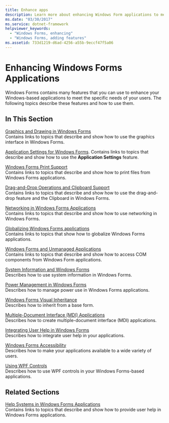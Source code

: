 ```yaml
---
title: Enhance apps
description: Learn more about enhancing Windows Form applications to meet specific user needs with a selection of topics and tutorials.
ms.date: "03/30/2017"
ms.service: dotnet-framework
helpviewer_keywords:
  - "Windows Forms, enhancing"
  - "Windows Forms, adding features"
ms.assetid: 733d1219-d6ad-4256-a55b-9eccf47f5a06
---
```

# Enhancing Windows Forms Applications

Windows Forms contains many features that you can use to enhance your Windows-based applications to meet the specific needs of your users. The following topics describe these features and how to use them.

## In This Section

[Graphics and Drawing in Windows Forms](graphics-and-drawing-in-windows-forms.md)\
Contains links to topics that describe and show how to use the graphics interface in Windows Forms.

[Application Settings for Windows Forms](application-settings-for-windows-forms.md).
Contains links to topics that describe and show how to use the **Application Settings** feature.

[Windows Forms Print Support](../printing/overview.md)\
Contains links to topics that describe and show how to print files from Windows Forms applications.

[Drag-and-Drop Operations and Clipboard Support](drag-and-drop-operations-and-clipboard-support.md)\
Contains links to topics that describe and show how to use the drag-and-drop feature and the Clipboard in Windows Forms.

[Networking in Windows Forms Applications](networking-in-windows-forms-applications.md)\
Contains links to topics that describe and show how to use networking in Windows Forms.

[Globalizing Windows Forms applications](globalizing-windows-forms.md)\
Contains links to topics that show how to globalize Windows Forms applications.

[Windows Forms and Unmanaged Applications](windows-forms-and-unmanaged-applications.md)\
Contains links to topics that describe and show how to access COM components from Windows Form applications.

[System Information and Windows Forms](system-information-and-windows-forms.md)\
Describes how to use system information in Windows Forms.

[Power Management in Windows Forms](power-management-in-windows-forms.md)\
Describes how to manage power use in Windows Forms applications.

[Windows Forms Visual Inheritance](windows-forms-visual-inheritance.md)\
Describes how to inherit from a base form.

[Multiple-Document Interface (MDI) Applications](multiple-document-interface-mdi-applications.md)\
Describes how to create multiple-document interface (MDI) applications.

[Integrating User Help in Windows Forms](integrating-user-help-in-windows-forms.md)\
Describes how to integrate user help in your applications.

[Windows Forms Accessibility](windows-forms-accessibility.md)\
Describes how to make your applications available to a wide variety of users.

[Using WPF Controls](using-wpf-controls.md)\
Describes how to use WPF controls in your Windows Forms-based applications.

## Related Sections

[Help Systems in Windows Forms Applications](help-systems-in-windows-forms-applications.md)\
Contains links to topics that describe and show how to provide user help in Windows Forms applications.
